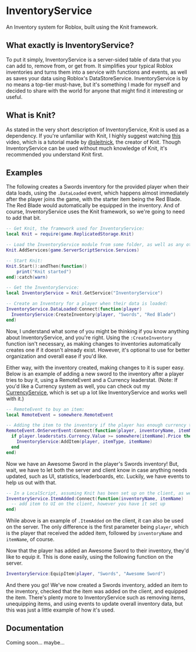 # InventoryService
An Inventory system for Roblox, built using the Knit framework.

## What exactly is InventoryService?
To put it simply, InventoryService is a server-sided table of data that you can add to, remove from, or get from. It simplifies your typical Roblox inventories and turns them into a service with functions and events, as well as saves your data using Roblox's DataStoreService. InventoryService is by no means a top-tier must-have, but it's something I made for myself and decided to share with the world for anyone that might find it interesting or useful.

## What is Knit?
As stated in the very short description of InventoryService, Knit is used as a dependency. If you're unfamiliar with Knit, I highly suggest watching [this](https://www.youtube.com/watch?v=0Ty2ojfdOnA) video, which is a tutorial made by [@sleitnick](https://github.com/Sleitnick), the creator of Knit. Though InventoryService can be used without much knowledge of Knit, it's recommended you understand Knit first.

## Examples
The following creates a Swords inventory for the provided player when their data loads, using the `.DataLoaded` event, which happens almost immediately after the player joins the game, with the starter item being the Red Blade. The Red Blade would automatically be equipped in the inventory. And of course, InventoryService uses the Knit framework, so we're going to need to add that bit.
```lua
-- Get Knit, the framework used for InventoryService:
local Knit = require(game.ReplicatedStorage.Knit)

-- Load the InventoryService module from some folder, as well as any other modules you have:
Knit.AddServices(game.ServerScriptService.Services)

-- Start Knit:
Knit.Start():andThen(function()
	print("Knit started")
end):catch(warn)

-- Get the InventoryService:
local InventoryService = Knit.GetService("InventoryService")

-- Create an Inventory for a player when their data is loaded:
InventoryService.DataLoaded:Connect(function(player)
  InventoryService:CreateInventory(player, "Swords", "Red Blade")
end)
```
Now, I understand what some of you might be thinking if you know anything about InventoryService, and you're right. Using the `:CreateInventory` function isn't necessary, as making changes to inventories automatically creates one if it doesn't already exist. However, it's optional to use for better organization and overall ease if you'd like.

Either way, with the inventory created, making changes to it is super easy. Below is an example of adding a new sword to the inventory after a player tries to buy it, using a RemoteEvent and a Currency leaderstat. (Note: If you'd like a Currency system as well, you can check out my [CurrencyService](https://github.com/peterron03/CurrencyService), which is set up a lot like InventoryService and works well with it.)
```lua
-- RemoteEvent to buy an item:
local RemoteEvent = somewhere.RemoteEvent

-- Adding the item to the inventory if the player has enough currency to afford it:
RemoteEvent.OnServerEvent:Connect(function(player, inventoryName, itemName)
  if player.leaderstats.Currency.Value >= somewhere[itemName].Price then
    InventoryService:AddItem(player, itemType, itemName)
  end
end)
```
Now we have an Awesome Sword in the player's Swords inventory! But, wait, we have to let both the server and client know in case anything needs updated, such as UI, statistics, leaderboards, etc. Luckily, we have events to help us out with that.
```lua
-- In a LocalScript, assuming Knit has been set up on the client, as well:
InventoryService.ItemAdded:Connect(function(inventoryName, itemName)
  -- add item to UI on the client, however you have it set up
end)
```
While above is an example of `.ItemAdded` on the client, it can also be used on the server. The only difference is the first parameter being `player`, which is the player that received the added item, followed by `inventoryName` and `itemName`, of course.

Now that the player has added an Awesome Sword to their inventory, they'd like to equip it. This is done easily, using the following function on the server.
```lua
InventoryService:EquipItem(player, "Swords", "Awesome Sword")
```
And there you go! We've now created a Swords inventory, added an item to the inventory, checked that the item was added on the client, and equipped the item. There's plenty more to InventoryService such as removing items, unequipping items, and using events to update overall inventory data, but this was just a little example of how it's used.

## Documentation
Coming soon... maybe...
